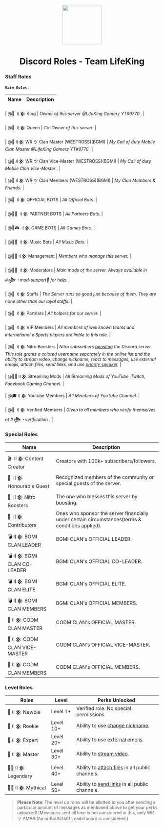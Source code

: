 <div align="center">
    <img src="https://i.imgur.com/SCUzUr2.jpg" width="128px" style="max-width:100%;">
    <h1>Discord Roles - Team LifeKing</h1>
</div>

<h3>Staff Roles</h3>

__***`Main Roles`***__ :

| Name                                            | Description                                                                                                                                                                       |
|-------------------------------------------------|----------------------------------------------------------------------------------------------------------------------------------------------------------------------------------|

| @🤴 〢𒆜 King                                   |     *Owner of this server @LifeKing Gamerz YT#9770 .* |

| @👸 〢𒆜 Queen                                  |    *Co-Owner of this server.* |

| @🔰〢𒆜 WR ツ Clan Master (WESTROSS)(BGMI)       |     *My Call of duty Mobile Clan Master @LifeKing Gamerz YT#9770 .* |

| @🔰〢𒆜 WR ツ Clan Vice-Master (WESTROSS)(BGMI)  |     *My Call of duty Mobile Clan Vice-Master .* |

| @🔰〢𒆜 WR ツ Clan Members (WESTROSS)(BGMI)      |     *My Clan Members & Friends.* |

| @🤖 〢𒆜 OFFICIAL BOTS                          |     *All Official Bots.* |

| @🤖🤝 〢𒆜 PARTNER BOTS                         |     *All Partners Bots.* |

| @🤖🎮 〢𒆜 GAME BOTS                            |     *All Games Bots.* |

| @🤖🎶 〢𒆜 Music Bots                           |    *All Music Bots.* |

| @🕵️‍♂️〢𒆜 Management                               |    *Members who manage this server.* |

| @👨‍💻 〢𒆜 Moderators                              |     *Main mods of the server. Always available in #𒋨・mod-support🔩 for help.* |

| @👲 〢𒆜 Staffs                                  |    *The Server runs so good just because of them. They are none other than our loyal staffs.* |

| @🤝 〢𒆜 Partners                                |     *All helpers for our server.* |

| @🤵 〢𒆜 VIP Members                             |    *All members of well known teams and international e Sports players are liable to this role.* |

| @💎 〢𒆜 Nitro Boosters                         |    *Nitro subscribers [boosting](https://support.discord.com/hc/en-us/articles/360028038352-Server-Boosting) the Discord server. This role grants a colored username separately in the online list and the ability to stream video, change nickname, react to messages, use external emojis, attach files, send links, and use [priority speaker](https://support.discord.com/hc/en-us/articles/360011876531-Setting-up-Priority-Speaker).* |

| @👨‍🚀〢𒆜 Streaming Mods                           |    *All Streaming Mods of YouTube ,Twitch, Facebook Gaming Channel.* |

| @🎓〢𒆜 Youtube Members                          |    *All Members of YouTube Channel.* |

| @👫 〢𒆜 Verified Members                        |    *Given to all members who verify themselves at #𒋨・verification .* |

<h3>Special Roles</h3>

| Name              | Description                                                                                                                                                                                                     |
|-------------------|-----------------------------------------------------------------------------------------------------------------------------------------------------------------------------------------------------------------|
| 🎬 〢𒆜 Content Creator   | Creators with 100k+ subscribers/followers.                                                                                                                                                                      |
| 🤵 〢𒆜 Honourable Guest  | Recognized members of the community or special guests of the server.                                                                                                                                             |
| 💎 〢𒆜 Nitro Boosters     | The one who blesses this server by [boosting](https://support.discord.com/hc/en-us/articles/360028038352-Server-Boosting-).                                                                                     |
| 🤝 〢𒆜 Contributors       | Ones who sponsor the server financially under certain circumstances(terms & conditions applied).                                                                                                                |
| 💣〢𒆜 BGMI CLAN LEADER         | BGMI CLAN's OFFICIAL LEADER.                                                                                                                                                            |
| 💣〢𒆜 BGMI CLAN CO-LEADER         | BGMI CLAN's OFFICIAL CO-LEADER.                                                                                                                                                        |
| 💣〢𒆜 BGMI CLAN ELITE            | BGMI CLAN's OFFICIAL ELITE.                                                                                                                                    |
| 💣〢𒆜 BGMI CLAN MEMBERS          | BGMI CLAN's OFFICIAL MEMBERS.                                                                                                                                    |
| 🔫〢𒆜 CODM CLAN MASTER            | CODM CLAN's OFFICIAL MASTER.                                                                                                                                 |
| 🔫〢𒆜 CODM CLAN VICE-MASTER            | CODM CLAN's OFFICIAL VICE-MASTER.                                                                                                                                    |
| 🔫〢𒆜 CODM CLAN MEMBERS            | CODM CLAN's OFFICIAL MEMBERS.    |                                                                                                                                 
<h3>Level Roles</h3>

| Roles          |  Level        | Perks Unlocked                                                             |
|----------------|---------------|----------------------------------------------------------------------------|
| 🥇〢𒆜 Newbie | Level 1+                  | Verified role. No special permissions.                                                   |
| 🥈〢𒆜 Rookie | Level 10+                   | Ability to use [change nickname](https://support.discord.com/hc/en-us/articles/219070107-Server-Nicknames).                                             |
| 🥉〢𒆜 Expert | Level 20+                   | Ability to use [external emojis](https://support.discord.com/hc/en-us/articles/360036479811-Custom-Emojis).                 |
| 🏅〢𒆜 Master | Level 30+                  | Ability to [stream video](https://support.discord.com/hc/en-us/articles/360030714312-Stream-your-game-with-Go-Live-).                                    |
| 💂‍♂️〢𒆜 Legendary | Level 40+                  | Ability to [attach files](https://support.discord.com/hc/en-us/articles/211866427-How-do-I-upload-images-and-GIFs) in all public channels.                                 |
| 👮‍♂️〢𒆜 Mythical | Level 50+                  | Ability to [send links](https://support.discord.com/hc/en-us/articles/360021235192-Sending-GIFs-on-Discord) in all public channels.                                              |

> **Please Note**: The level up roles will be allotted to you after sending a particular amount of messages as mentioned above to get your perks unlocked! (Messages sent all time is not considered in this, only WR ツ AMARI(AmariBot#5150) Leaderboard is considered.)
